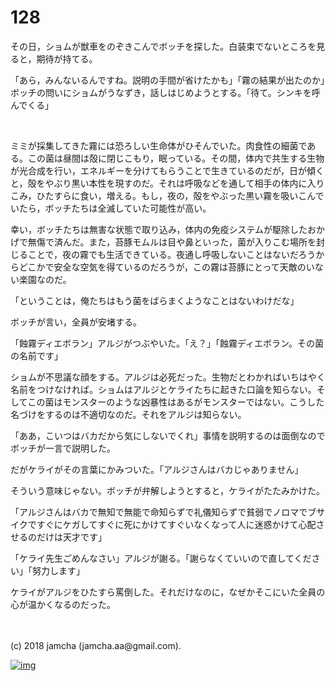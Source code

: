 # 128

その日，ショムが獣車をのぞきこんでボッチを探した。白装束でないところを見ると，期待が持てる。  

「あら，みんないるんですね。説明の手間が省けたかも」「霧の結果が出たのか」ボッチの問いにショムがうなずき，話しはじめようとする。「待て。シンキを呼んでくる」  

<br>  

ミミが採集してきた霧には恐ろしい生命体がひそんでいた。肉食性の細菌である。この菌は昼間は殻に閉じこもり，眠っている。その間，体内で共生する生物が光合成を行い，エネルギーを分けてもらうことで生きているのだが，日が傾くと，殻をやぶり黒い本性を現すのだ。それは呼吸などを通して相手の体内に入りこみ，ひたすらに食い，増える。もし，夜の，殻をやぶった黒い霧を吸いこんでいたら，ボッチたちは全滅していた可能性が高い。  

幸い，ボッチたちは無害な状態で取り込み，体内の免疫システムが駆除したおかげで無傷で済んだ。また，苔豚モムルは目や鼻といった，菌が入りこむ場所を封じることで，夜の霧でも生活できている。夜通し呼吸しないことはないだろうからどこかで安全な空気を得ているのだろうが，この霧は苔豚にとって天敵のいない楽園なのだ。  

「ということは，俺たちはもう菌をばらまくようなことはないわけだな」  

ボッチが言い，全員が安堵する。  

「蝕霧ディエボラン」アルジがつぶやいた。「え？」「蝕霧ディエボラン。その菌の名前です」  

ショムが不思議な顔をする。アルジは必死だった。生物だとわかればいちはやく名前をつけなければ。ショムはアルジとケライたちに起きた口論を知らない。そしてこの菌はモンスターのような凶暴性はあるがモンスターではない。こうした名づけをするのは不適切なのだ。それをアルジは知らない。  

「ああ，こいつはバカだから気にしないでくれ」事情を説明するのは面倒なのでボッチが一言で説明した。  

だがケライがその言葉にかみついた。「アルジさんはバカじゃありません」  

そういう意味じゃない。ボッチが弁解しようとすると，ケライがたたみかけた。  

「アルジさんはバカで無知で無能で命知らずで礼儀知らずで貧弱でノロマでブサイクですぐにケガしてすぐに死にかけてすぐいなくなって人に迷惑かけて心配させるのだけは天才です」  

「ケライ先生ごめんなさい」アルジが謝る。「謝らなくていいので直してください」「努力します」  

ケライがアルジをひたすら罵倒した。それだけなのに，なぜかそこにいた全員の心が温かくなるのだった。  

<br>  
<br>  
(c) 2018 jamcha (jamcha.aa@gmail.com).  

[![img](http://i.creativecommons.org/l/by-nc-sa/4.0/88x31.png)](http://creativecommons.org/licenses/by-nc-sa/4.0/deed)